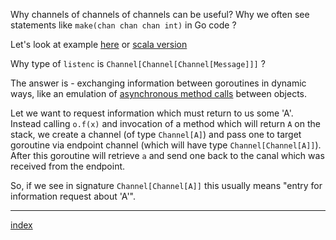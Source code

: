 Why channels of channels of channels can be useful?  Why we often see statements like `make(chan chan chan int)` in  Go code ?

Let's look at example [here](https://rogpeppe.wordpress.com/2009/12/01/concurrent-idioms-1-broadcasting-values-in-go-with-linked-channels/)
or [scala version](https://github.com/rssh/scala-gopher/blob/master/src/test/scala/example/BroadcasterSuite.scala)

Why type of `listenc` is `Channel[Channel[Channel[Message]]]` ?

The answer is -  exchanging information between goroutines in dynamic ways, like an emulation of 
[asynchronous method calls](https://en.wikipedia.org/wiki/Asynchronous_method_invocation) between objects.

Let we want to request information which must return to us some 'A'.
Instead calling `o.f(x)` and invocation of a method which will return `A` on the stack, we create a channel 
(of type `Channel[A]`) and pass one to target goroutine via endpoint channel (which will have type `Channel[Channel[A]]`).  
After this goroutine will retrieve `a` and send one back to the canal which was received from the endpoint.  

So, if we see in signature `Channel[Channel[A]]`  this usually means  "entry for information request about 'A'".
 
-----------------------
[index](https://github.com/rssh/notes)
